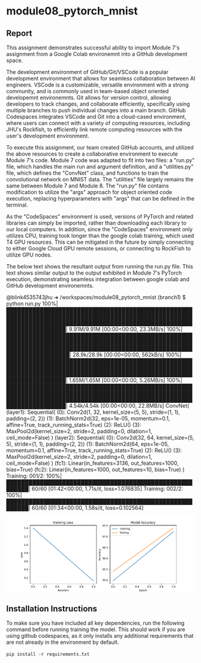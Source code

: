 # module08_pytorch_mnist

## Report

This assignment demonstrates successful ability to import Module 7's assignment from a Google Colab environemnt into a GitHub development space.

The development environment of GitHub/Git/VSCode is a popular development environment that allows for seamless collaboration between AI engineers. VSCode is a customizable, versatile environment with a strong community, and is commonly used in team-based object oriented developemnt environemnts. Git allows for version control, allowing developers to track changes, and collaborate efficiently, specifically using multiple branches to push individual changes into a main branch. GitHub Codespaces integrates VSCode and Git into a cloud-cased environment, where users can connect with a variety of computing resources, including JHU's Rockfish,
to efficiently link remote computing resources with the user's development environment. 

To execute this assignment, our team created GitHub accounts, and utilized the above resources to create a collaborative environment to execute Module 7's code. Module 7 code was adapted to fit into two files: a "run.py" file, which handles the main run and argument definition, and a "utilities.py" file, which defines the "ConvNet" class, and functions to train the convolutional network on MNIST data. The "utilities" file largely remains the same between Module 7 and Module 8. The "run.py" file contains modification to utilize the "args" approach for object oriented code execution, replacing hyperparameters with "args" that can be defined in the terminal. 

As the "CodeSpaces" environment is used, versions of PyTorch and related libraries can simply be imported, rather than downloading each library to our local computers. In addition, since the "CodeSpaces" environment only utilizes CPU, training took longer than the google colab training, which used T4 GPU resources. This can be mitigated in the future by simply connecting to either Google Cloud GPU remote sessions, or connecting to RockFish to utilize GPU nodes. 

The below text shows the resultant output from running the run.py file. This text shows similar output to the output exhibited in Module 7's PyTorch execution, demonstrating seamless integration between google colab and GitHub development environemnts.  

@blink4535743jhu ➜ /workspaces/module08_pytorch_mnist (branch1) $ python run.py
100%|██████████████████████████████████████████████████████████████████████████████████████████████████████████████████████████████████████████████████████████████████████| 9.91M/9.91M [00:00<00:00, 23.3MB/s]
100%|███████████████████████████████████████████████████████████████████████████████████████████████████████████████████████████████████████████████████████████████████████| 28.9k/28.9k [00:00<00:00, 562kB/s]
100%|██████████████████████████████████████████████████████████████████████████████████████████████████████████████████████████████████████████████████████████████████████| 1.65M/1.65M [00:00<00:00, 5.26MB/s]
100%|██████████████████████████████████████████████████████████████████████████████████████████████████████████████████████████████████████████████████████████████████████| 4.54k/4.54k [00:00<00:00, 22.8MB/s]
ConvNet(
  (layer1): Sequential(
    (0): Conv2d(1, 32, kernel_size=(5, 5), stride=(1, 1), padding=(2, 2))
    (1): BatchNorm2d(32, eps=1e-05, momentum=0.1, affine=True, track_running_stats=True)
    (2): ReLU()
    (3): MaxPool2d(kernel_size=2, stride=2, padding=0, dilation=1, ceil_mode=False)
  )
  (layer2): Sequential(
    (0): Conv2d(32, 64, kernel_size=(5, 5), stride=(1, 1), padding=(2, 2))
    (1): BatchNorm2d(64, eps=1e-05, momentum=0.1, affine=True, track_running_stats=True)
    (2): ReLU()
    (3): MaxPool2d(kernel_size=2, stride=2, padding=0, dilation=1, ceil_mode=False)
  )
  (fc1): Linear(in_features=3136, out_features=1000, bias=True)
  (fc2): Linear(in_features=1000, out_features=10, bias=True)
)
Training: 001/2: 100%|████████████████████████████████████████████████████████| 60/60 [01:42<00:00,  1.71s/it, loss=1.076835]
Training: 002/2: 100%|████████████████████████████████████████████████████████| 60/60 [01:34<00:00,  1.58s/it, loss=0.102564]

![ Alt Text](figure.png)



## Installation Instructions

To make sure you have included all key dependencies, run the following command before running training the model. This should work if you are using github codespaces, as it only installs any additional requirements that are not already in the environment by default.

` pip install -r requirements.txt `